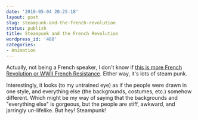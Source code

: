 ```yaml
---
date: '2010-05-04 20:25:18'
layout: post
slug: steampunk-and-the-french-revolution
status: publish
title: Steampunk and the French Revolution
wordpress_id: '488'
categories:
- Animation
---
```


Actually, not being a French speaker, I don't know if [this is more French Revolution or WWII French Resistance](http://www.lamaindesmaitres.com/en/player-hd.html).  Either way, it's lots of steam punk.  

Interestingly, it looks (to my untrained eye) as if the people were drawn in one style, and everything else (the backgrounds, costumes, etc.) somehow different.  Which might be my way of saying that the backgrounds and "everything else" is gorgeous, but the people are stiff, awkward, and jarringly un-lifelike.  But hey! Steampunk!
